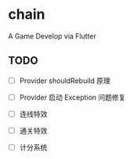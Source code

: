 # chain

A Game Develop via Flutter

## TODO

- [ ] Provider shouldRebuild 原理
- [ ] Provider 启动 Exception 问题修复
- [ ] 连线特效
- [ ] 通关特效
- [ ] 计分系统

